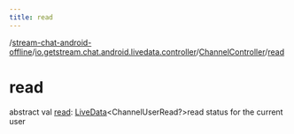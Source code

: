 ```yaml
---
title: read
---
```

/[stream-chat-android-offline](../../index.md)/[io.getstream.chat.android.livedata.controller](../index.md)/[ChannelController](index.md)/[read](read.md)  
  
  
  
# read  
abstract val [read](read.md): [LiveData](https://developer.android.com/reference/kotlin/androidx/lifecycle/LiveData.html)&lt;ChannelUserRead?&gt;read status for the current user
